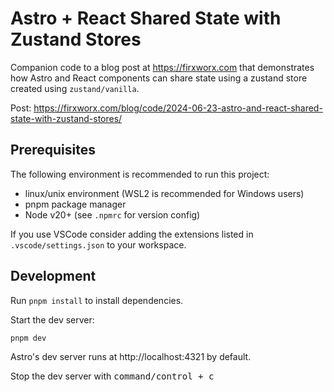 # Astro + React Shared State with Zustand Stores

Companion code to a blog post at https://firxworx.com that demonstrates how Astro and React components can share state using a zustand store created using `zustand/vanilla`.

Post: https://firxworx.com/blog/code/2024-06-23-astro-and-react-shared-state-with-zustand-stores/

## Prerequisites

The following environment is recommended to run this project:

- linux/unix environment (WSL2 is recommended for Windows users)
- pnpm package manager
- Node v20+ (see `.npmrc` for version config)

If you use VSCode consider adding the extensions listed in `.vscode/settings.json` to your workspace.

## Development

Run `pnpm install` to install dependencies.

Start the dev server:

```sh
pnpm dev
```

Astro's dev server runs at http://localhost:4321 by default.

Stop the dev server with <kbd>command/control + c</kbd>

